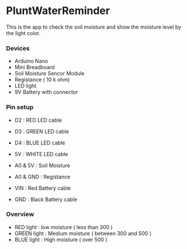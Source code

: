 # PluntWaterReminder

This is the app to check the soil moisture and show the moisture level by the light color. 

### Devices

- Arduino Nano
- Mini Breadboard
- Soil Moisture Sencor Module
- Registance ( 10 k ohm)
- LED light
- 9V Battery with connector

### Pin setup

- D2 : RED LED cable 
- D3 : GREEN LED cable
- D4 : BLUE LED cable
- 5V : WHITE LED cable

- A0 & 5V : Soil Moisture
- A0 & GND : Registance
- VIN : Red Battery cable
- GND : Black Battery cable

### Overview

- RED light : low moisture ( less than 300 )
- GREEN light : Medium moisture ( between 300 and 500 )
- BLUE light : High moisture ( over 500 )
